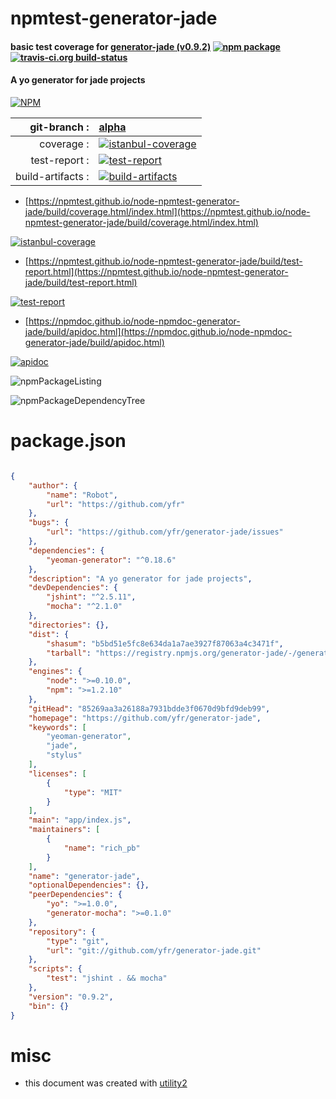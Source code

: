 # npmtest-generator-jade

#### basic test coverage for  [generator-jade (v0.9.2)](https://github.com/yfr/generator-jade)  [![npm package](https://img.shields.io/npm/v/npmtest-generator-jade.svg?style=flat-square)](https://www.npmjs.org/package/npmtest-generator-jade) [![travis-ci.org build-status](https://api.travis-ci.org/npmtest/node-npmtest-generator-jade.svg)](https://travis-ci.org/npmtest/node-npmtest-generator-jade)

#### A yo generator for jade projects

[![NPM](https://nodei.co/npm/generator-jade.png?downloads=true&downloadRank=true&stars=true)](https://www.npmjs.com/package/generator-jade)

| git-branch : | [alpha](https://github.com/npmtest/node-npmtest-generator-jade/tree/alpha)|
|--:|:--|
| coverage : | [![istanbul-coverage](https://npmtest.github.io/node-npmtest-generator-jade/build/coverage.badge.svg)](https://npmtest.github.io/node-npmtest-generator-jade/build/coverage.html/index.html)|
| test-report : | [![test-report](https://npmtest.github.io/node-npmtest-generator-jade/build/test-report.badge.svg)](https://npmtest.github.io/node-npmtest-generator-jade/build/test-report.html)|
| build-artifacts : | [![build-artifacts](https://npmtest.github.io/node-npmtest-generator-jade/glyphicons_144_folder_open.png)](https://github.com/npmtest/node-npmtest-generator-jade/tree/gh-pages/build)|

- [https://npmtest.github.io/node-npmtest-generator-jade/build/coverage.html/index.html](https://npmtest.github.io/node-npmtest-generator-jade/build/coverage.html/index.html)

[![istanbul-coverage](https://npmtest.github.io/node-npmtest-generator-jade/build/screenCapture.buildCi.browser.%252Ftmp%252Fbuild%252Fcoverage.lib.html.png)](https://npmtest.github.io/node-npmtest-generator-jade/build/coverage.html/index.html)

- [https://npmtest.github.io/node-npmtest-generator-jade/build/test-report.html](https://npmtest.github.io/node-npmtest-generator-jade/build/test-report.html)

[![test-report](https://npmtest.github.io/node-npmtest-generator-jade/build/screenCapture.buildCi.browser.%252Ftmp%252Fbuild%252Ftest-report.html.png)](https://npmtest.github.io/node-npmtest-generator-jade/build/test-report.html)

- [https://npmdoc.github.io/node-npmdoc-generator-jade/build/apidoc.html](https://npmdoc.github.io/node-npmdoc-generator-jade/build/apidoc.html)

[![apidoc](https://npmdoc.github.io/node-npmdoc-generator-jade/build/screenCapture.buildCi.browser.%252Ftmp%252Fbuild%252Fapidoc.html.png)](https://npmdoc.github.io/node-npmdoc-generator-jade/build/apidoc.html)

![npmPackageListing](https://npmtest.github.io/node-npmtest-generator-jade/build/screenCapture.npmPackageListing.svg)

![npmPackageDependencyTree](https://npmtest.github.io/node-npmtest-generator-jade/build/screenCapture.npmPackageDependencyTree.svg)



# package.json

```json

{
    "author": {
        "name": "Robot",
        "url": "https://github.com/yfr"
    },
    "bugs": {
        "url": "https://github.com/yfr/generator-jade/issues"
    },
    "dependencies": {
        "yeoman-generator": "^0.18.6"
    },
    "description": "A yo generator for jade projects",
    "devDependencies": {
        "jshint": "^2.5.11",
        "mocha": "^2.1.0"
    },
    "directories": {},
    "dist": {
        "shasum": "b5bd51e5fc8e634da1a7ae3927f87063a4c3471f",
        "tarball": "https://registry.npmjs.org/generator-jade/-/generator-jade-0.9.2.tgz"
    },
    "engines": {
        "node": ">=0.10.0",
        "npm": ">=1.2.10"
    },
    "gitHead": "85269aa3a26188a7931bdde3f0670d9bfd9deb99",
    "homepage": "https://github.com/yfr/generator-jade",
    "keywords": [
        "yeoman-generator",
        "jade",
        "stylus"
    ],
    "licenses": [
        {
            "type": "MIT"
        }
    ],
    "main": "app/index.js",
    "maintainers": [
        {
            "name": "rich_pb"
        }
    ],
    "name": "generator-jade",
    "optionalDependencies": {},
    "peerDependencies": {
        "yo": ">=1.0.0",
        "generator-mocha": ">=0.1.0"
    },
    "repository": {
        "type": "git",
        "url": "git://github.com/yfr/generator-jade.git"
    },
    "scripts": {
        "test": "jshint . && mocha"
    },
    "version": "0.9.2",
    "bin": {}
}
```



# misc
- this document was created with [utility2](https://github.com/kaizhu256/node-utility2)

